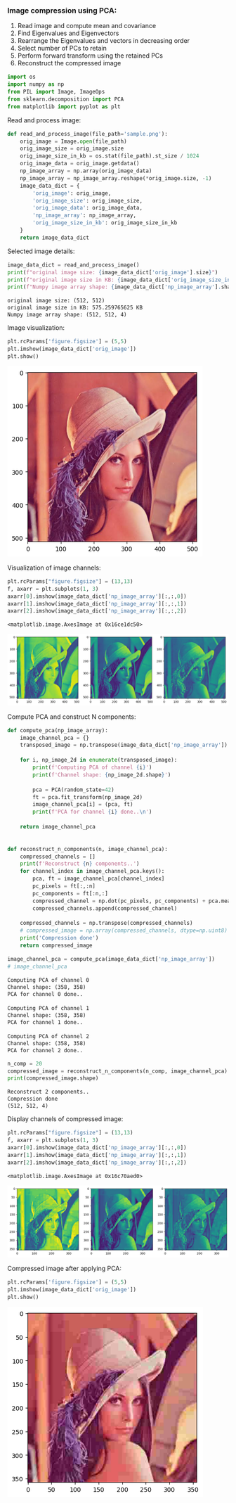 <h3>Image compression using PCA:</h3>

1. Read image and compute mean and covariance
2. Find Eigenvalues and Eigenvectors
3. Rearrange the Eigenvalues and vectors in decreasing order
4. Select number of PCs to retain
5. Perform forward transform using the retained PCs
6. Reconstruct the compressed image


```python
import os
import numpy as np
from PIL import Image, ImageOps
from sklearn.decomposition import PCA
from matplotlib import pyplot as plt
```

Read and process image:


```python
def read_and_process_image(file_path='sample.png'):
    orig_image = Image.open(file_path)
    orig_image_size = orig_image.size
    orig_image_size_in_kb = os.stat(file_path).st_size / 1024
    orig_image_data = orig_image.getdata()
    np_image_array = np.array(orig_image_data)
    np_image_array = np_image_array.reshape(*orig_image.size, -1)
    image_data_dict = {
        'orig_image': orig_image,
        'orig_image_size': orig_image_size,
        'orig_image_data': orig_image_data,
        'np_image_array': np_image_array,
        'orig_image_size_in_kb': orig_image_size_in_kb
    }
    return image_data_dict
```

Selected image details:


```python
image_data_dict = read_and_process_image()
print(f"original image size: {image_data_dict['orig_image'].size}")
print(f"original image size in KB: {image_data_dict['orig_image_size_in_kb']} KB")
print(f"Numpy image array shape: {image_data_dict['np_image_array'].shape}")
```

    original image size: (512, 512)
    original image size in KB: 575.259765625 KB
    Numpy image array shape: (512, 512, 4)


Image visualization:


```python
plt.rcParams['figure.figsize'] = (5,5)
plt.imshow(image_data_dict['orig_image'])
plt.show()
```


    
![png](output_8_0.png)
    


Visualization of image channels:


```python
plt.rcParams["figure.figsize"] = (13,13)
f, axarr = plt.subplots(1, 3)
axarr[0].imshow(image_data_dict['np_image_array'][:,:,0])
axarr[1].imshow(image_data_dict['np_image_array'][:,:,1])
axarr[2].imshow(image_data_dict['np_image_array'][:,:,2])
```




    <matplotlib.image.AxesImage at 0x16ce1dc50>




    
![png](output_10_1.png)
    


Compute PCA and construct N components:


```python
def compute_pca(np_image_array):
    image_channel_pca = {}
    transposed_image = np.transpose(image_data_dict['np_image_array'])
    
    for i, np_image_2d in enumerate(transposed_image):
        print(f'Computing PCA of channel {i}')
        print(f'Channel shape: {np_image_2d.shape}')
        
        pca = PCA(random_state=42)
        ft = pca.fit_transform(np_image_2d)
        image_channel_pca[i] = (pca, ft)
        print(f'PCA for channel {i} done..\n')

    return image_channel_pca


def reconstruct_n_components(n, image_channel_pca):
    compressed_channels = []
    print(f'Reconstruct {n} components..')
    for channel_index in image_channel_pca.keys():
        pca, ft = image_channel_pca[channel_index]
        pc_pixels = ft[:,:n]
        pc_components = ft[:n,:]
        compressed_channel = np.dot(pc_pixels, pc_components) + pca.mean_
        compressed_channels.append(compressed_channel)

    compressed_channels = np.transpose(compressed_channels)
    # compressed_image = np.array(compressed_channels, dtype=np.uint8)
    print('Compression done')
    return compressed_image
```


```python
image_channel_pca = compute_pca(image_data_dict['np_image_array'])
# image_channel_pca
```

    Computing PCA of channel 0
    Channel shape: (358, 358)
    PCA for channel 0 done..
    
    Computing PCA of channel 1
    Channel shape: (358, 358)
    PCA for channel 1 done..
    
    Computing PCA of channel 2
    Channel shape: (358, 358)
    PCA for channel 2 done..
    



```python
n_comp = 20
compressed_image = reconstruct_n_components(n_comp, image_channel_pca)
print(compressed_image.shape)
```

    Reconstruct 2 components..
    Compression done
    (512, 512, 4)


Display channels of compressed image:


```python
plt.rcParams["figure.figsize"] = (13,13)
f, axarr = plt.subplots(1, 3)
axarr[0].imshow(image_data_dict['np_image_array'][:,:,0])
axarr[1].imshow(image_data_dict['np_image_array'][:,:,1])
axarr[2].imshow(image_data_dict['np_image_array'][:,:,2])
```




    <matplotlib.image.AxesImage at 0x16c70aed0>




    
![png](output_16_1.png)
    


Compressed image after applying PCA:


```python
plt.rcParams['figure.figsize'] = (5,5)
plt.imshow(image_data_dict['orig_image'])
plt.show()
```


    
![png](output_18_0.png)
    

